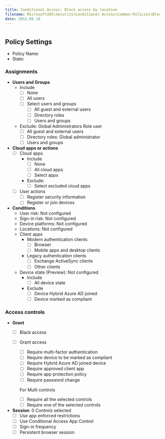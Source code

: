 ```yaml
---
title: Conditional Access: Block access by location
filename: Microsoft365\Security\Conditional-Access\Common-Policies\Block-access-by-location.md
date: 2012.05.18
---
```


#




## Policy Settings

- Policy Name:
- State:

### Assignments

- **Users and Groups**
    - Include
        - [ ] None
        - [ ] All users
        - [ ] Select users and groups
            - [ ] All guest and external users
            - [ ] Directory roles
            - [ ] Users and groups
    - Exclude: Global Administrators Role user
        - [ ] All guest and external users
        - [ ] Directory roles: Global administrator
        - [ ] Users and groups

- **Cloud apps or actions**
    - [ ] Cloud apps
        - Include
            - [ ] None
            - [ ] All cloud apps
            - [ ] Select apps
        - Exclude:
            - [ ] Select excluded cloud apps
    - [ ] User actions
        - [ ] Register security information
        - [ ] Register or join devices

- **Conditions**
    - User risk: Not configured
    - Sign-in risk: Not configured
    - Device platforms: Not configured
    - Locations: Not configured
    - Client apps
        - Modern authentication clients
            - [ ] Browser
            - [ ] Mobile apps and desktop clients
        - Legacy authentication clients
            - [ ] Exchange ActiveSync clients
            - [ ] Other clients
    - Device state (Preview): Not configured
        - Include
            - [ ] All device state
        - Exclude
            - [ ] Device Hybrid Azure AD joined
            - [ ] Device marked as compliant

### Access controls

- **Grant**
    - [ ] Black access
    - [ ] Grant access
        - [ ] Require multi-factor authentication
        - [ ] Require device to be marked as compliant
        - [ ] Require Hybrid Azure AD joined device
        - [ ] Require approved client app
        - [ ] Require app protection policy
        - [ ] Require password change

        For Multi controls

        - [ ] Require all the selected controls
        - [ ] Require one of the selected controls
- **Session**: 0 Controls selected
    - [ ] Use app enforced restrictions
    - [ ] Use Conditional Access App Control
    - [ ] Sign-in frequency
    - [ ] Persistent browser session
